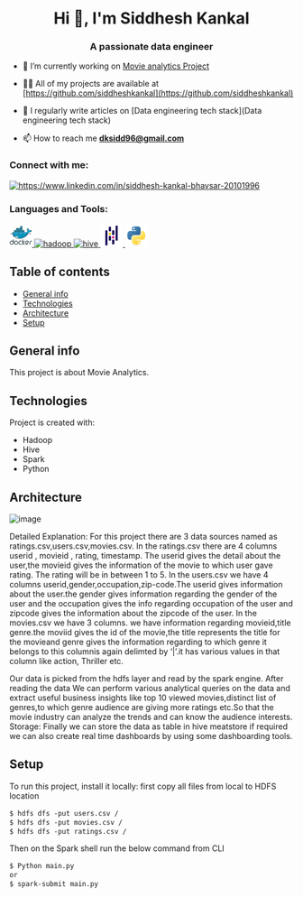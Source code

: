 <h1 align="center">Hi 👋, I'm Siddhesh Kankal</h1>
<h3 align="center">A passionate data engineer</h3>

- 🔭 I’m currently working on [Movie analytics Project](https://github.com/siddheshkankal/Hadoop-Pyspark-Movie_analytcis-Project)

- 👨‍💻 All of my projects are available at [https://github.com/siddheshkankal](https://github.com/siddheshkankal)

- 📝 I regularly write articles on [Data engineering tech stack](Data engineering tech stack)

- 📫 How to reach me **dksidd96@gmail.com**

<h3 align="left">Connect with me:</h3>
<p align="left">
<a href="https://linkedin.com/in/https://www.linkedin.com/in/siddhesh-kankal-bhavsar-20101996" target="blank"><img align="center" src="https://raw.githubusercontent.com/rahuldkjain/github-profile-readme-generator/master/src/images/icons/Social/linked-in-alt.svg" alt="https://www.linkedin.com/in/siddhesh-kankal-bhavsar-20101996" height="30" width="40" /></a>
</p>

<h3 align="left">Languages and Tools:</h3>
<p align="left"> <a href="https://www.docker.com/" target="_blank" rel="noreferrer"> <img src="https://raw.githubusercontent.com/devicons/devicon/master/icons/docker/docker-original-wordmark.svg" alt="docker" width="40" height="40"/> </a> <a href="https://hadoop.apache.org/" target="_blank" rel="noreferrer"> <img src="https://www.vectorlogo.zone/logos/apache_hadoop/apache_hadoop-icon.svg" alt="hadoop" width="40" height="40"/> </a> <a href="https://hive.apache.org/" target="_blank" rel="noreferrer"> <img src="https://www.vectorlogo.zone/logos/apache_hive/apache_hive-icon.svg" alt="hive" width="40" height="40"/> </a> <a href="https://pandas.pydata.org/" target="_blank" rel="noreferrer"> <img src="https://raw.githubusercontent.com/devicons/devicon/2ae2a900d2f041da66e950e4d48052658d850630/icons/pandas/pandas-original.svg" alt="pandas" width="40" height="40"/> </a> <a href="https://www.python.org" target="_blank" rel="noreferrer"> <img src="https://raw.githubusercontent.com/devicons/devicon/master/icons/python/python-original.svg" alt="python" width="40" height="40"/> </a> </p>

## Table of contents
* [General info](#general-info)
* [Technologies](#technologies)
* [Architecture](#Architecture)
* [Setup](#setup)

## General info
This project is about Movie Analytics.
	
## Technologies
Project is created with:
* Hadoop
* Hive
* Spark
* Python
	
## Architecture

![image](https://user-images.githubusercontent.com/118110193/229354513-19a21c27-4482-4c5e-bc53-3d3f297f45e8.png)


Detailed Explanation: For this project there are 3 data sources named as ratings.csv,users.csv,movies.csv. In the ratings.csv there are 4 columns userid , movieid , rating, timestamp. The userid gives the detail about the user,the movieid gives the information of the movie to which user gave rating. The rating will be in between 1 to 5. In the users.csv we have 4 columns userid,gender,occupation,zip-code.The userid gives information about the user.the gender gives information regarding the gender of the user and the occupation gives the info regarding occupation of the user and zipcode gives the information about the zipcode of the user. In the movies.csv we have 3 columns. we have information regarding movieid,title genre.the moviid gives the id of the movie,the title represents the title for the movieand genre gives the information regarding to which genre it belongs to this columnis again delimted by ‘|’.it has various values in that column like action, Thriller etc.

Our data is picked from the hdfs layer and read by the spark engine. After reading the data We can perform various analytical queries on the data and extract useful business insights like top 10 viewed movies,distinct list of genres,to which genre audience are giving more ratings etc.So that the movie industry can analyze the trends and can know the audience interests. Storage: Finally we can store the data as table in hive meatstore if required we can also create real time dashboards by using some dashboarding tools.

## Setup
To run this project, install it locally:
first copy all files from local to HDFS location

```
$ hdfs dfs -put users.csv /
$ hdfs dfs -put movies.csv /
$ hdfs dfs -put ratings.csv /
```
Then on the Spark shell run the below command from CLI
```
$ Python main.py
or
$ spark-submit main.py
```
